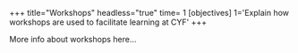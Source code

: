 +++
title="Workshops"
headless="true"
time= 1
[objectives]
    1='Explain how workshops are used to facilitate learning at CYF'
+++

More info about workshops here...
